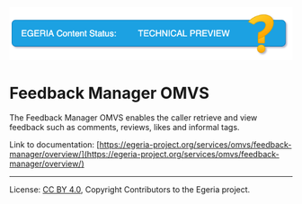 <!-- SPDX-License-Identifier: CC-BY-4.0 -->
<!-- Copyright Contributors to the Egeria project. -->

![Technical Preview](../../../images/egeria-content-status-tech-preview.png)

# Feedback Manager OMVS

The Feedback Manager OMVS enables the caller retrieve and view feedback such as comments, reviews, likes and informal tags.

Link to documentation: [https://egeria-project.org/services/omvs/feedback-manager/overview/](https://egeria-project.org/services/omvs/feedback-manager/overview/)

----
License: [CC BY 4.0](https://creativecommons.org/licenses/by/4.0/),
Copyright Contributors to the Egeria project.